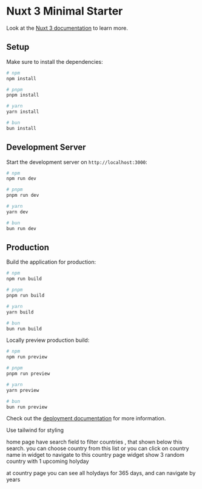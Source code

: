 # Nuxt 3 Minimal Starter

Look at the
[Nuxt 3 documentation](https://nuxt.com/docs/getting-started/introduction) to
learn more.

## Setup

Make sure to install the dependencies:

```bash
# npm
npm install

# pnpm
pnpm install

# yarn
yarn install

# bun
bun install
```

## Development Server

Start the development server on `http://localhost:3000`:

```bash
# npm
npm run dev

# pnpm
pnpm run dev

# yarn
yarn dev

# bun
bun run dev
```

## Production

Build the application for production:

```bash
# npm
npm run build

# pnpm
pnpm run build

# yarn
yarn build

# bun
bun run build
```

Locally preview production build:

```bash
# npm
npm run preview

# pnpm
pnpm run preview

# yarn
yarn preview

# bun
bun run preview
```

Check out the
[deployment documentation](https://nuxt.com/docs/getting-started/deployment) for
more information.

Use tailwind for styling

home page have search field to filter countries , that shown below this search.
you can choose country from this list or you can click on country name in widget to navigate to this country page
widget show 3 random country with 1 upcoming holyday

at country page you can see all holydays for 365 days, and can navigate by years
